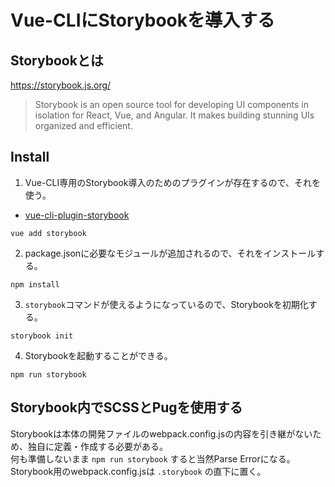 # Vue-CLIにStorybookを導入する

## Storybookとは
https://storybook.js.org/
> Storybook is an open source tool for developing UI components in isolation for React, Vue, and Angular. It makes building stunning UIs organized and efficient.

## Install
1. Vue-CLI専用のStorybook導入のためのプラグインが存在するので、それを使う。  
- [vue-cli-plugin-storybook](https://github.com/storybookjs/vue-cli-plugin-storybook)
```
vue add storybook
```

2. package.jsonに必要なモジュールが追加されるので、それをインストールする。  
```
npm install
```

3. `storybook`コマンドが使えるようになっているので、Storybookを初期化する。
```
storybook init
```

4. Storybookを起動することができる。
```
npm run storybook
```

## Storybook内でSCSSとPugを使用する
Storybookは本体の開発ファイルのwebpack.config.jsの内容を引き継がないため、独自に定義・作成する必要がある。  
何も準備しないまま `npm run storybook` すると当然Parse Errorになる。  
Storybook用のwebpack.config.jsは `.storybook` の直下に置く。  
